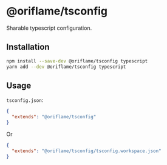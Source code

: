 # @oriflame/tsconfig

Sharable typescript configuration.

## Installation

```sh
npm install --save-dev @oriflame/tsconfig typescript
yarn add --dev @oriflame/tsconfig typescript
```

## Usage

`tsconfig.json`:

```json
{
  "extends": "@oriflame/tsconfig"
}
```

Or

```json
{
  "extends": "@oriflame/tsconfig/tsconfig.workspace.json"
}
```
